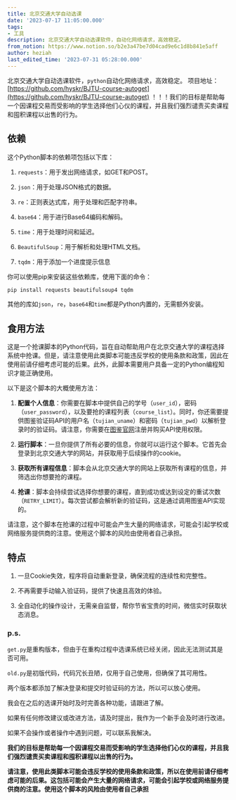 ```yaml
---
title: 北京交通大学自动选课
date: '2023-07-17 11:05:00.000'
tags:
- 工具
description: 北京交通大学自动选课软件，自动化网络请求，高效稳定。
from_notion: https://www.notion.so/b2e3a47be7d04cad9e6c1d8b841e5aff
author: heziah
last_edited_time: '2023-07-31 05:28:00.000'
---
```

北京交通大学自动选课软件，`python`自动化网络请求，高效稳定。
项目地址：[https://github.com/hyskr/BJTU-course-autoget](https://github.com/hyskr/BJTU-course-autoget)
！！！我们的目标是帮助每一个因课程交易而受影响的学生选择他们心仪的课程，并且我们强烈谴责买卖课程和囤积课程以出售的行为。

## 依赖

这个Python脚本的依赖项包括以下库：

1. `requests`：用于发出网络请求，如GET和POST。

2. `json`：用于处理JSON格式的数据。

3. `re`：正则表达式库，用于处理和匹配字符串。

4. `base64`：用于进行Base64编码和解码。

5. `time`：用于处理时间和延迟。

6. `BeautifulSoup`：用于解析和处理HTML文档。

7. `tqdm`：用于添加一个进度提示信息

你可以使用pip来安装这些依赖库，使用下面的命令：


```bash
pip install requests beautifulsoup4 tqdm
```

其他的库如`json`，`re`，`base64`和`time`都是Python内置的，无需额外安装。

## 食用方法

这是一个抢课脚本的Python代码，旨在自动帮助用户在北京交通大学的课程选择系统中抢课。但是，请注意使用此类脚本可能违反学校的使用条款和政策，因此在使用前请仔细考虑可能的后果。此外，此脚本需要用户具备一定的Python编程知识才能正确使用。

以下是这个脚本的大概使用方法：

1. **配置个人信息**：你需要在脚本中提供自己的学号（`user_id`），密码（`user_password`），以及要抢的课程列表（`course_list`）。同时，你还需要提供图鉴验证码API的用户名（`tujian_uname`）和密码（`tujian_pwd`）以解析登录时的验证码。请注意，你需要在[图鉴官网](http://www.ttshitu.com/)注册并购买API使用权限。

2. **运行脚本**：一旦你提供了所有必要的信息，你就可以运行这个脚本。它首先会登录到北京交通大学的网站，并获取用于后续操作的cookie。

3. **获取所有课程信息**：脚本会从北京交通大学的网站上获取所有课程的信息，并筛选出你想要抢的课程。

4. **抢课**：脚本会持续尝试选择你想要的课程，直到成功或达到设定的重试次数（`RETRY_LIMIT`）。每次尝试都会解析新的验证码，这是通过调用图鉴API实现的。

请注意，这个脚本在抢课的过程中可能会产生大量的网络请求，可能会引起学校或网络服务提供商的注意。使用这个脚本的风险由使用者自己承担。

## 特点

1. 一旦Cookie失效，程序将自动重新登录，确保流程的连续性和完整性。

2. 不再需要手动输入验证码，提供了快速且高效的体验。

3. 全自动化的操作设计，无需亲自监督，帮你节省宝贵的时间，微信实时获取状态消息。

### p.s.

`get.py`是重构版本，但由于在重构过程中选课系统已经关闭，因此无法测试其是否可用。

`old.py`是初版代码，代码冗长丑陋，仅用于自己使用，但确保了其可用性。

两个版本都添加了解决登录和提交时验证码的方法，所以可以放心使用。

我会在之后的选课开始时及时完善各种功能，请跟进了解。

如果有任何修改建议或改进方法，请及时提出，我作为一个新手会及时进行改进。

如果不会操作或者操作中遇到问题，可以联系我解决。

**我们的目标是帮助每一个因课程交易而受影响的学生选择他们心仪的课程，并且我们强烈谴责买卖课程和囤积课程以出售的行为。**

**请注意，使用此类脚本可能会违反学校的使用条款和政策，所以在使用前请仔细考虑可能的后果。这包括可能会产生大量的网络请求，可能会引起学校或网络服务提供商的注意。使用这个脚本的风险由使用者自己承担**

<br/>


